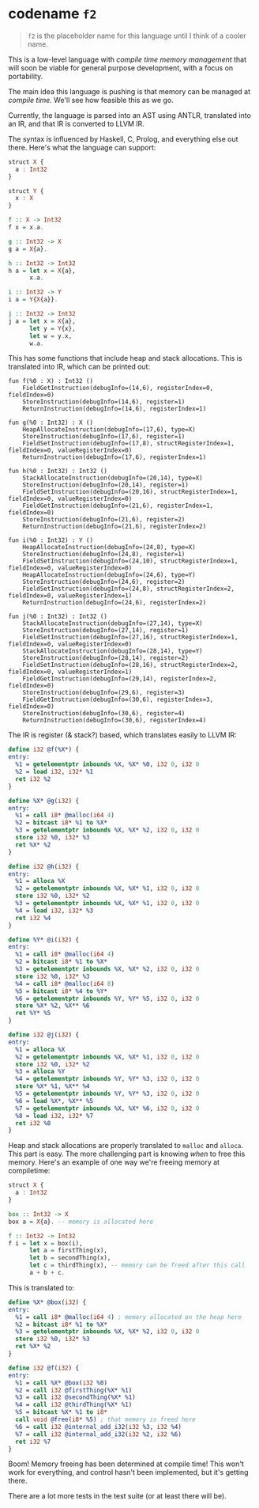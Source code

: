 # codename `f2`

> `f2` is the placeholder name for this language until I think of a
> cooler name.

This is a low-level language with _compile time memory management_ that
will soon be viable for general purpose development, with a focus on
portability.

The main idea this language is pushing is that memory can be managed at
_compile time._ We'll see how feasible this as we go.

Currently, the language is parsed into an AST using ANTLR, translated
into an IR, and that IR is converted to LLVM IR.

The syntax is influenced by Haskell, C, Prolog, and everything else out
there. Here's what the language can support:

```haskell
struct X {
  a : Int32
}

struct Y {
  x : X
}

f :: X -> Int32
f x = x.a.

g :: Int32 -> X
g a = X{a}.

h :: Int32 -> Int32
h a = let x = X{a},
      x.a.

i :: Int32 -> Y
i a = Y{X{a}}.

j :: Int32 -> Int32
j a = let x = X{a},
      let y = Y{x},
      let w = y.x,
      w.a.
```

This has some functions that include heap and stack allocations.
This is translated into IR, which can be printed out:

```
fun f(%0 : X) : Int32 ()
    FieldGetInstruction(debugInfo=(14,6), registerIndex=0, fieldIndex=0)
    StoreInstruction(debugInfo=(14,6), register=1)
    ReturnInstruction(debugInfo=(14,6), registerIndex=1)

fun g(%0 : Int32) : X ()
    HeapAllocateInstruction(debugInfo=(17,6), type=X)
    StoreInstruction(debugInfo=(17,6), register=1)
    FieldSetInstruction(debugInfo=(17,8), structRegisterIndex=1, fieldIndex=0, valueRegisterIndex=0)
    ReturnInstruction(debugInfo=(17,6), registerIndex=1)

fun h(%0 : Int32) : Int32 ()
    StackAllocateInstruction(debugInfo=(20,14), type=X)
    StoreInstruction(debugInfo=(20,14), register=1)
    FieldSetInstruction(debugInfo=(20,16), structRegisterIndex=1, fieldIndex=0, valueRegisterIndex=0)
    FieldGetInstruction(debugInfo=(21,6), registerIndex=1, fieldIndex=0)
    StoreInstruction(debugInfo=(21,6), register=2)
    ReturnInstruction(debugInfo=(21,6), registerIndex=2)

fun i(%0 : Int32) : Y ()
    HeapAllocateInstruction(debugInfo=(24,8), type=X)
    StoreInstruction(debugInfo=(24,8), register=1)
    FieldSetInstruction(debugInfo=(24,10), structRegisterIndex=1, fieldIndex=0, valueRegisterIndex=0)
    HeapAllocateInstruction(debugInfo=(24,6), type=Y)
    StoreInstruction(debugInfo=(24,6), register=2)
    FieldSetInstruction(debugInfo=(24,8), structRegisterIndex=2, fieldIndex=0, valueRegisterIndex=1)
    ReturnInstruction(debugInfo=(24,6), registerIndex=2)

fun j(%0 : Int32) : Int32 ()
    StackAllocateInstruction(debugInfo=(27,14), type=X)
    StoreInstruction(debugInfo=(27,14), register=1)
    FieldSetInstruction(debugInfo=(27,16), structRegisterIndex=1, fieldIndex=0, valueRegisterIndex=0)
    StackAllocateInstruction(debugInfo=(28,14), type=Y)
    StoreInstruction(debugInfo=(28,14), register=2)
    FieldSetInstruction(debugInfo=(28,16), structRegisterIndex=2, fieldIndex=0, valueRegisterIndex=1)
    FieldGetInstruction(debugInfo=(29,14), registerIndex=2, fieldIndex=0)
    StoreInstruction(debugInfo=(29,6), register=3)
    FieldGetInstruction(debugInfo=(30,6), registerIndex=3, fieldIndex=0)
    StoreInstruction(debugInfo=(30,6), register=4)
    ReturnInstruction(debugInfo=(30,6), registerIndex=4)
```

The IR is register (& stack?) based, which translates easily to
LLVM IR:

```llvm
define i32 @f(%X*) {
entry:
  %1 = getelementptr inbounds %X, %X* %0, i32 0, i32 0
  %2 = load i32, i32* %1
  ret i32 %2
}

define %X* @g(i32) {
entry:
  %1 = call i8* @malloc(i64 4)
  %2 = bitcast i8* %1 to %X*
  %3 = getelementptr inbounds %X, %X* %2, i32 0, i32 0
  store i32 %0, i32* %3
  ret %X* %2
}

define i32 @h(i32) {
entry:
  %1 = alloca %X
  %2 = getelementptr inbounds %X, %X* %1, i32 0, i32 0
  store i32 %0, i32* %2
  %3 = getelementptr inbounds %X, %X* %1, i32 0, i32 0
  %4 = load i32, i32* %3
  ret i32 %4
}

define %Y* @i(i32) {
entry:
  %1 = call i8* @malloc(i64 4)
  %2 = bitcast i8* %1 to %X*
  %3 = getelementptr inbounds %X, %X* %2, i32 0, i32 0
  store i32 %0, i32* %3
  %4 = call i8* @malloc(i64 8)
  %5 = bitcast i8* %4 to %Y*
  %6 = getelementptr inbounds %Y, %Y* %5, i32 0, i32 0
  store %X* %2, %X** %6
  ret %Y* %5
}

define i32 @j(i32) {
entry:
  %1 = alloca %X
  %2 = getelementptr inbounds %X, %X* %1, i32 0, i32 0
  store i32 %0, i32* %2
  %3 = alloca %Y
  %4 = getelementptr inbounds %Y, %Y* %3, i32 0, i32 0
  store %X* %1, %X** %4
  %5 = getelementptr inbounds %Y, %Y* %3, i32 0, i32 0
  %6 = load %X*, %X** %5
  %7 = getelementptr inbounds %X, %X* %6, i32 0, i32 0
  %8 = load i32, i32* %7
  ret i32 %8
}
```

Heap and stack allocations are properly translated to `malloc` and
`alloca`. This part is easy. The more challenging part is knowing
_when_ to free this memory. Here's an example of one way we're
freeing memory at compiletime:

```haskell
struct X {
  a : Int32
}

box :: Int32 -> X
box a = X{a}. -- memory is allocated here

f :: Int32 -> Int32
f i = let x = box(i),
      let a = firstThing(x),
      let b = secondThing(x),
      let c = thirdThing(x), -- memory can be freed after this call
      a + b + c.
```

This is translated to:

```llvm
define %X* @box(i32) {
entry:
  %1 = call i8* @malloc(i64 4) ; memory allocated on the heap here
  %2 = bitcast i8* %1 to %X*
  %3 = getelementptr inbounds %X, %X* %2, i32 0, i32 0
  store i32 %0, i32* %3
  ret %X* %2
}

define i32 @f(i32) {
entry:
  %1 = call %X* @box(i32 %0)
  %2 = call i32 @firstThing(%X* %1)
  %3 = call i32 @secondThing(%X* %1)
  %4 = call i32 @thirdThing(%X* %1)
  %5 = bitcast %X* %1 to i8*
  call void @free(i8* %5) ; that memory is freed here
  %6 = call i32 @internal_add_i32(i32 %3, i32 %4)
  %7 = call i32 @internal_add_i32(i32 %2, i32 %6)
  ret i32 %7
}
```

Boom! Memory freeing has been determined at compile time! This won't
work for everything, and control hasn't been implemented, but it's
getting there.

There are a lot more tests in the test suite (or at least there will
be).
